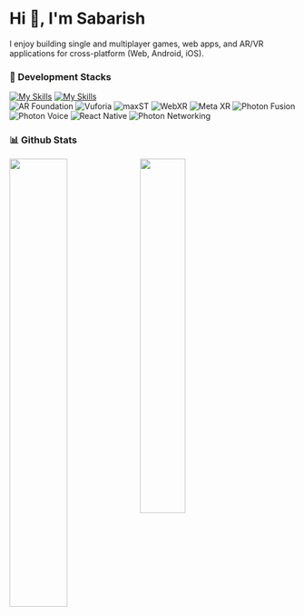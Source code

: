 # Hi 👋, I'm Sabarish

I enjoy building single and multiplayer games, web apps, and AR/VR applications for cross-platform (Web, Android, iOS).

### 🚀 Development Stacks

[![My Skills](https://skillicons.dev/icons?i=unity,cs)](https://skillicons.dev)
[![My Skills](https://skillicons.dev/icons?i=express,react,nextjs,ts,django,dotnet)](https://skillicons.dev)
<br>
![AR Foundation](https://img.shields.io/badge/AR%20Foundation-Unity-informational)
![Vuforia](https://img.shields.io/badge/Vuforia-AR-green)
![maxST](https://img.shields.io/badge/maxST-AR-blueviolet)
![WebXR](https://img.shields.io/badge/WebXR-Browser%20AR/VR-orange)
![Meta XR](https://img.shields.io/badge/Meta%20XR-Oculus-black)
![Photon Fusion](https://img.shields.io/badge/Photon%20Fusion-Multiplayer-blue)
![Photon Voice](https://img.shields.io/badge/Photon%20Voice-Voice%20Chat-blueviolet)
![React Native](https://img.shields.io/badge/React%20Native-Cross%20Platform-61DAFB?logo=react)
<img src="https://img.shields.io/badge/Photon-Networking-blue?logo=unity" alt="Photon Networking" />

### 📊 Github Stats
<img align="left" width="45%" src="https://github-readme-stats.vercel.app/api?username=r-sabarish&show_icons=true&bg_color=00000000&layout=compact" />
<img align="left" width="40%"  src="https://github-readme-stats.vercel.app/api/top-langs/?username=r-sabarish&layout=compact" />
